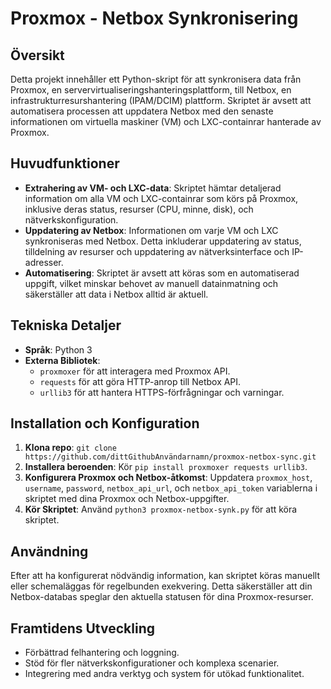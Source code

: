 # Proxmox - Netbox Synkronisering

## Översikt
Detta projekt innehåller ett Python-skript för att synkronisera data från Proxmox, en servervirtualiseringshanteringsplattform, till Netbox, en infrastrukturresurshantering (IPAM/DCIM) plattform. Skriptet är avsett att automatisera processen att uppdatera Netbox med den senaste informationen om virtuella maskiner (VM) och LXC-containrar hanterade av Proxmox.

## Huvudfunktioner
- **Extrahering av VM- och LXC-data**: Skriptet hämtar detaljerad information om alla VM och LXC-containrar som körs på Proxmox, inklusive deras status, resurser (CPU, minne, disk), och nätverkskonfiguration.
- **Uppdatering av Netbox**: Informationen om varje VM och LXC synkroniseras med Netbox. Detta inkluderar uppdatering av status, tilldelning av resurser och uppdatering av nätverksinterface och IP-adresser.
- **Automatisering**: Skriptet är avsett att köras som en automatiserad uppgift, vilket minskar behovet av manuell datainmatning och säkerställer att data i Netbox alltid är aktuell.

## Tekniska Detaljer
- **Språk**: Python 3
- **Externa Bibliotek**:
  - `proxmoxer` för att interagera med Proxmox API.
  - `requests` för att göra HTTP-anrop till Netbox API.
  - `urllib3` för att hantera HTTPS-förfrågningar och varningar.

## Installation och Konfiguration
1. **Klona repo**: `git clone https://github.com/dittGithubAnvändarnamn/proxmox-netbox-sync.git`
2. **Installera beroenden**: Kör `pip install proxmoxer requests urllib3`.
3. **Konfigurera Proxmox och Netbox-åtkomst**: Uppdatera `proxmox_host`, `username`, `password`, `netbox_api_url`, och `netbox_api_token` variablerna i skriptet med dina Proxmox och Netbox-uppgifter.
4. **Kör Skriptet**: Använd `python3 proxmox-netbox-synk.py` för att köra skriptet.

## Användning
Efter att ha konfigurerat nödvändig information, kan skriptet köras manuellt eller schemaläggas för regelbunden exekvering. Detta säkerställer att din Netbox-databas speglar den aktuella statusen för dina Proxmox-resurser.

## Framtidens Utveckling
- Förbättrad felhantering och loggning.
- Stöd för fler nätverkskonfigurationer och komplexa scenarier.
- Integrering med andra verktyg och system för utökad funktionalitet.

